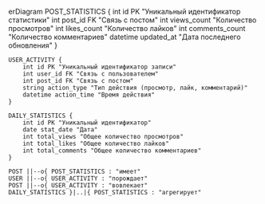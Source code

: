 erDiagram
    POST_STATISTICS {
        int id PK "Уникальный идентификатор статистики"
        int post_id FK "Связь с постом"
        int views_count "Количество просмотров"
        int likes_count "Количество лайков"
        int comments_count "Количество комментариев"
        datetime updated_at "Дата последнего обновления"
    }

    USER_ACTIVITY {
        int id PK "Уникальный идентификатор записи"
        int user_id FK "Связь с пользователем"
        int post_id FK "Связь с постом"
        string action_type "Тип действия (просмотр, лайк, комментарий)"
        datetime action_time "Время действия"
    }

    DAILY_STATISTICS {
        int id PK "Уникальный идентификатор"
        date stat_date "Дата"
        int total_views "Общее количество просмотров"
        int total_likes "Общее количество лайков"
        int total_comments "Общее количество комментариев"
    }

    POST ||--o{ POST_STATISTICS : "имеет"
    USER ||--o{ USER_ACTIVITY : "порождает"
    POST ||--o{ USER_ACTIVITY : "вовлекает"
    DAILY_STATISTICS }|..|{ POST_STATISTICS : "агрегирует"